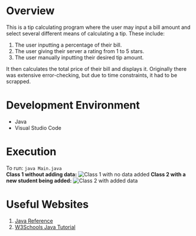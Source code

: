 # Overview

This is a tip calculating program where the user may input a bill amount and select several different means of calculating a tip.
These include:
1. The user inputting a percentage of their bill.
2. The user giving their server a rating from 1 to 5 stars.
3. The user manually inputting their desired tip amount.

It then calculates the total price of their bill and displays it.
Originally there was extensive error-checking, but due to time constraints, it had to be scrapped.

# Development Environment

* Java
* Visual Studio Code

# Execution

To run: `java Main.java`   
<b>Class 1 without adding data:</b>
![Class 1 with no data added](class1NoDataAdded.png)
<b>Class 2 with a new student being added:</b>
![Class 2 with added data](class2DataAdded.png)

# Useful Websites


1. [Java Reference](https://web.fe.up.pt/~aaguiar/teaching/pc/Java-QuickReferenceGuide.pdf)
2. [W3Schools Java Tutorial](https://www.w3schools.com/java/)